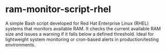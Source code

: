 # ram-monitor-script-rhel
A simple Bash script developed for Red Hat Enterprise Linux (RHEL) systems that monitors available RAM. It checks the current available RAM size and issues a warning if it falls below a defined threshold. Ideal for lightweight system monitoring or cron-based alerts in production/testing environments.
